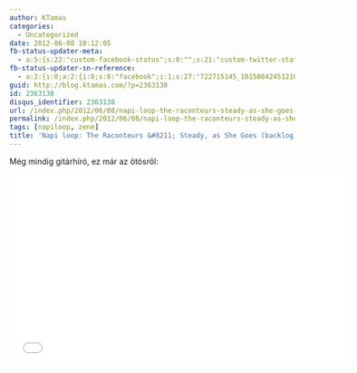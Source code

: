 ```yaml
---
author: KTamas
categories:
  - Uncategorized
date: 2012-06-08 10:12:05
fb-status-updater-meta:
  - a:5:{s:22:"custom-facebook-status";s:0:"";s:21:"custom-twitter-status";s:0:"";s:7:"fb-push";s:1:"1";s:7:"tw-push";s:1:"1";s:4:"push";s:1:"1";}
fb-status-updater-sn-reference:
  - a:2:{i:0;a:2:{i:0;s:8:"facebook";i:1;s:27:"722715145_10150842451210146";}i:1;a:2:{i:0;s:7:"twitter";i:1;s:19:"2.1100843485272E+17";}}
guid: http://blog.ktamas.com/?p=2363138
id: 2363138
disqus_identifier: 2363138
url: /index.php/2012/06/08/napi-loop-the-raconteurs-steady-as-she-goes-backlog/
permalink: /index.php/2012/06/08/napi-loop-the-raconteurs-steady-as-she-goes-backlog/
tags: [napiloop, zene]
title: 'Napi loop: The Raconteurs &#8211; Steady, as She Goes (backlog)'
---
```


Még mindig gitárhíró, ez már az ötösről:

<p><iframe src="//www.youtube.com/embed/C5m6PLjUKBY" width="601" height="338" frameborder="0" allowfullscreen="allowfullscreen"></iframe></p>
